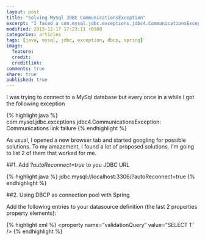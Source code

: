 ```yaml
---
layout: post
title: "Solving MySql JDBC CommunicationsException"
excerpt: "I faced a com.mysql.jdbc.exceptions.jdbc4.CommunicationsException and this is how I solved it."
modified: 2013-12-17 17:23:11 +0300
categories: articles
tags: [java, mysql, jdbc, exception, dbcp, spring]
image:
  feature: 
  credit: 
  creditlink: 
comments: true
share: true
published: true
---
```


I was trying to connect to a MySql database but every once in a while I got the following exception

{% highlight java %}
com.mysql.jdbc.exceptions.jdbc4.CommunicationsException: Communications link failure
{% endhighlight %}

As usual, I opened a new browser tab and started googling for possible solutions. To my amazement, I found a lot of proposed solutions. I'm going to list 2 of them that worked for me.

##1. Add *?autoReconnect=true* to you JDBC URL

{% highlight java %}
jdbc:mysql://localhost:3306/?autoReconnect=true
{% endhighlight %}

##2. Using DBCP as connection pool with Spring

Add the following entries to your datasource definition (the last 2 properties property elements):

{% highlight xml %}
<bean id=”datasource” destroy-method=”close”>
	<property name=”driverClassName” value=”${.jdbc.driver}” />
	<property name=”url” value=”${jdbc.url}” />
	<property name=”username” value=”${jdbc.username}” />
	<property name=”password” value=”${jdbc.password}” />
	<property name=”validationQuery” value=”SELECT 1″ />
	<property name=”testOnBorrow” value=”true” />
</bean>
{% endhighlight %}